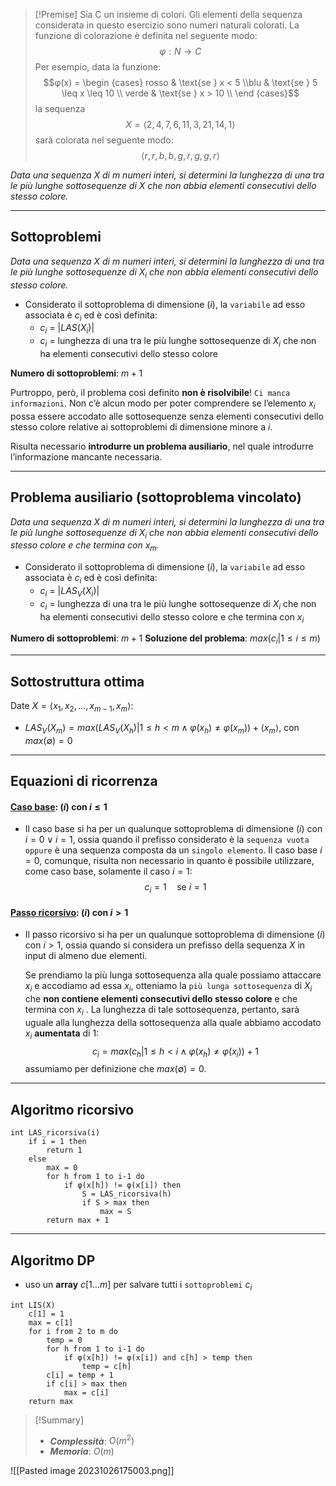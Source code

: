 
>[!Premise]
>Sia C un insieme di colori. Gli elementi della sequenza considerata in questo esercizio sono numeri naturali colorati. La funzione di colorazione è definita nel seguente modo: 
>$$φ : N → C$$
>Per esempio, data la funzione:
>$$φ(x) = \begin {cases} rosso & \text{se } x < 5 \\blu & \text{se } 5 \leq x \leq 10 \\ verde & \text{se } x > 10 \\ \end {cases}$$
>la sequenza  
>$$X = ⟨2, 4, 7, 6, 11, 3, 21, 14, 1⟩$$
>sarà colorata nel seguente modo: 
>$$⟨r, r, b, b, g, r, g, g, r⟩$$
>

*Data una sequenza $X$ di m numeri interi, si determini la lunghezza di una tra le più lunghe sottosequenze di $X$ che non abbia elementi consecutivi dello stesso colore.*

---
## Sottoproblemi

*Data una sequenza $X$ di $m$ numeri interi, si determini la lunghezza di una tra le più lunghe sottosequenze di $X_i$ che non abbia elementi consecutivi dello stesso colore.*

- Considerato il sottoproblema di dimensione $(i)$, la `variabile` ad esso associata è $c_i$ ed è così definita:
	- $c_{i}$ = $|LAS(X_i)|$
	- $c_{i}$ = lunghezza di una tra le più lunghe sottosequenze di $X_i$ che non ha elementi consecutivi dello stesso colore

**Numero di sottoproblemi**: $m+1$

Purtroppo, però, il problema così definito **non è risolvibile**! `Ci manca informazioni`.
Non c’è alcun modo per poter comprendere se l’elemento $x_i$ possa essere accodato alle sottosequenze senza elementi consecutivi dello stesso colore relative ai sottoproblemi di dimensione minore a $i$.

Risulta necessario **introdurre un problema ausiliario**, nel quale introdurre l’informazione mancante necessaria.

---
## Problema ausiliario (sottoproblema vincolato)

*Data una sequenza $X$ di $m$ numeri interi, si determini la lunghezza di una tra le più lunghe sottosequenze di $X_i$ che non abbia elementi consecutivi dello stesso colore e che termina con $x_m$.*

- Considerato il sottoproblema di dimensione $(i)$, la `variabile` ad esso associata è $c_i$ ed è così definita:
	- $c_{i}$ = $|LAS_V(X_i)|$
	- $c_{i}$ = lunghezza di una tra le più lunghe sottosequenze di $X_i$ che non ha elementi consecutivi dello stesso colore e che termina con $x_i$

**Numero di sottoproblemi**: $m+1$
**Soluzione del problema**: $max({c_i | 1 \leq i \leq m})$

---
## Sottostruttura ottima

Date $X=⟨x_1, x_2, …, x_{m-1}, x_m⟩$:

- $LAS_V(X_m) = max({LAS_V(X_h) | 1 \leq h < m \land φ(x_h) \neq φ(x_m)}) + ⟨x_m⟩$, con $max(∅) = 0$

---
## Equazioni di ricorrenza
#### <u>**Caso base**</u>: $(i)$ con $i \leq 1$
- Il caso base si ha per un qualunque sottoproblema di dimensione $(i)$ con $i = 0 \lor i =1$, ossia quando il prefisso considerato è la `sequenza vuota oppure` è una sequenza composta da un `singolo elemento`.
	Il caso base $i = 0$, comunque, risulta non necessario in quanto è possibile utilizzare, come caso base, solamente il caso $i = 1$:
$$ c_{i} = 1 \quad\text{se } i = 1$$

#### <u>**Passo ricorsivo**</u>: $(i)$ con $i > 1$
- Il passo ricorsivo si ha per un qualunque sottoproblema di dimensione $(i)$ con $i > 1$, ossia quando si considera un prefisso della sequenza $X$ in input di almeno due elementi.

	Se prendiamo la più lunga sottosequenza alla quale possiamo attaccare $x_i$ e accodiamo ad essa $x_i$, otteniamo la `più lunga sottosequenza` di $X_i$ che **non contiene elementi consecutivi dello stesso colore** e che termina con $x_i$ . La lunghezza di tale sottosequenza, pertanto, sarà uguale alla lunghezza della sottosequenza alla quale abbiamo accodato $x_i$ **aumentata** di $1$:
	$$c_i = max(c_h | 1 ≤ h < i ∧ φ(x_h) \neq φ(x_i)) + 1$$
	assumiamo per definizione che $max(∅) = 0$.

---
## Algoritmo ricorsivo

``` Pseudocodice TI:"LAS_ricorsiva" "FOLD"
int LAS_ricorsiva(i)
	if i = 1 then
		return 1
	else
		max = 0
		for h from 1 to i-1 do
			if φ(x[h]) != φ(x[i]) then
				S = LAS_ricorsiva(h)
				if S > max then
					max = S
		return max + 1
```

---
## Algoritmo DP

- uso un **array** $c[1...m]$ per salvare tutti i `sottoproblemi` $c_i$

``` Pseudocodice TI:"LIS" "FOLD"
int LIS(X) 
	c[1] = 1
	max = c[1]
	for i from 2 to m do
		temp = 0
		for h from 1 to i-1 do
			if φ(x[h]) != φ(x[i]) and c[h] > temp then
				temp = c[h]
		c[i] = temp + 1
		if c[i] > max then
			max = c[i]
	return max
```

> [!Summary]
> - ***Complessità***: $O(m^2)$
> - ***Memoria***: $O(m)$


![[Pasted image 20231026175003.png]]
